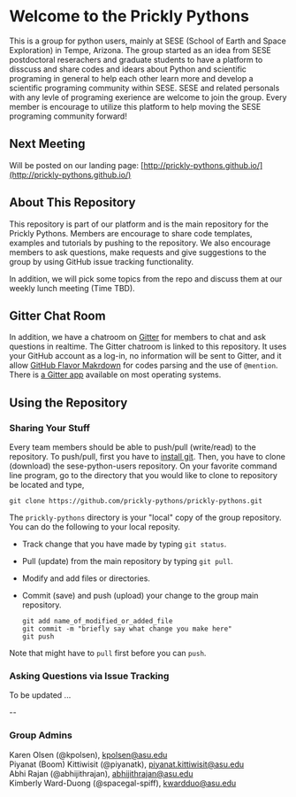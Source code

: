 # Welcome to the Prickly Pythons
This is a group for python users, mainly at SESE (School of Earth and Space Exploration) in Tempe, Arizona. The group started as an idea from SESE postdoctoral reserachers and graduate students to have a platform to disscuss and share codes and idears about Python and scientific programing in general to help each other learn more and develop a scientific programing community within SESE. SESE and related personals with any levle of programing exerience are welcome to join the group. Every member is encourage to utilize this platform to help moving the SESE programing community forward!

## Next Meeting
Will be posted on our landing page: [http://prickly-pythons.github.io/](http://prickly-pythons.github.io/)

## About This Repository
This repository is part of our platform and is the main repository for the Prickly Pythons. Members are encourage to share code templates, examples and tutorials by pushing to the repository. We also encourage members to ask questions, make requests and give suggestions to the group by using GitHub issue tracking functionality.

In addition, we will pick some topics from the repo and discuss them at our weekly lunch meeting (Time TBD). 

## Gitter Chat Room
In addition, we have a chatroom on [Gitter](https://gitter.im/sese-python-users?utm_source=share-link&utm_medium=link&utm_campaign=share-link) for members to chat and ask questions in realtime. The Gitter chatroom is linked to this repository. It uses your GitHub account as a log-in, no information will be sent to Gitter, and it allow [GitHub Flavor Makrdown](https://help.github.com/articles/github-flavored-markdown/) for codes parsing and the use of `@mention`. There is [a Gitter app](https://gitter.im/apps) available on most operating systems.

## Using the Repository
### Sharing Your Stuff 
Every team members should be able to push/pull (write/read) to the repository. To push/pull, first you have to [install git](https://git-scm.com/book/en/v2/Getting-Started-Installing-Git). Then, you have to clone (download) the sese-python-users repository. On your favorite command line program, go to the directory that you would like to clone to repository be located and type,

```
git clone https://github.com/prickly-pythons/prickly-pythons.git
```

The `prickly-pythons` directory is your "local" copy of the group repository. You can do the following to your local reposity.

* Track change that you have made by typing `git status`.
* Pull (update) from the main repository by typing `git pull`.
* Modify and add files or directories.
* Commit (save) and push (upload) your change to the group main repository.

    ````
    git add name_of_modified_or_added_file
    git commit -m "briefly say what change you make here"
    git push
    ````

Note that might have to `pull` first before you can `push`.

### Asking Questions via Issue Tracking
To be updated ...

--
### Group Admins
Karen Olsen (@kpolsen), <kpolsen@asu.edu>    
Piyanat (Boom) Kittiwisit (@piyanatk), <piyanat.kittiwisit@asu.edu>    
Abhi Rajan (@abhijithrajan), <abhijithrajan@asu.edu>    
Kimberly Ward-Duong (@spacegal-spiff), <kwardduo@asu.edu>
